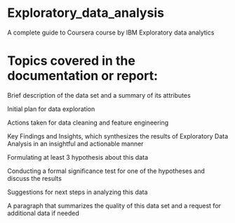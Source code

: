 # Exploratory_data_analysis
A complete guide to Coursera course by IBM Exploratory data analytics

# Topics covered  in the documentation or report: 

Brief description of the data set and a summary of its attributes

Initial plan for data exploration

Actions taken for data cleaning and feature engineering

Key Findings and Insights, which synthesizes the results of Exploratory Data Analysis in an insightful and actionable manner

Formulating at least 3 hypothesis about this data

Conducting a formal significance test for one of the hypotheses and discuss the results 

Suggestions for next steps in analyzing this data

A paragraph that summarizes the quality of this data set and a request for additional data if needed
